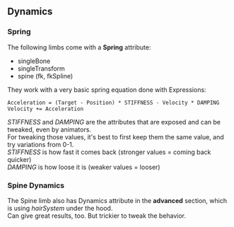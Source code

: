 ## Dynamics
### Spring
The following limbs come with a **Spring** attribute:

 * singleBone    
 * singleTransform    
 * spine (fk, fkSpline)

They work with a very basic spring equation done with Expressions:
```
Acceleration = (Target - Position) * STIFFNESS - Velocity * DAMPING
Velocity += Acceleration
```
*STIFFNESS* and *DAMPING* are the attributes that are exposed and can be tweaked, even by animators.   
For tweaking those values, it's best to first keep them the same value, and try variations from 0-1.   
*STIFFNESS* is how fast it comes back (stronger values = coming back quicker)  
*DAMPING* is how loose it is (weaker values = looser)  

### Spine Dynamics
The Spine limb also has Dynamics attribute in the **advanced** section, which is using *hairSystem* under the hood.  
Can give great results, too. But trickier to tweak the behavior. 

